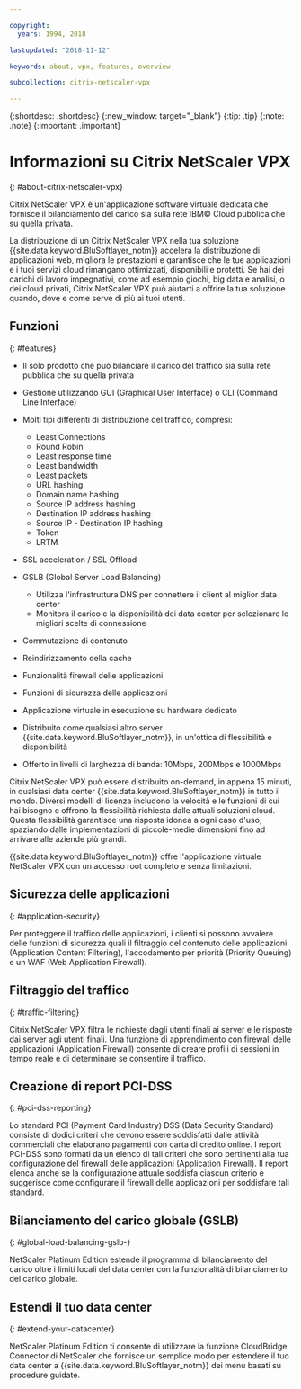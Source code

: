 ```yaml
---

copyright:
  years: 1994, 2018

lastupdated: "2018-11-12"

keywords: about, vpx, features, overview

subcollection: citrix-netscaler-vpx

---
```


{:shortdesc: .shortdesc}
{:new_window: target="_blank"}
{:tip: .tip}
{:note: .note}
{:important: .important}

# Informazioni su Citrix NetScaler VPX
{: #about-citrix-netscaler-vpx}

Citrix NetScaler VPX è un'applicazione software virtuale dedicata che fornisce il bilanciamento del carico sia sulla rete IBM© Cloud pubblica che su quella privata.

La distribuzione di un Citrix NetScaler VPX nella tua soluzione {{site.data.keyword.BluSoftlayer_notm}} accelera la distribuzione di applicazioni web, migliora le prestazioni e garantisce che le tue applicazioni e i tuoi servizi cloud rimangano ottimizzati, disponibili e protetti. Se hai dei carichi di lavoro impegnativi, come ad esempio giochi, big data e analisi, o dei cloud privati, Citrix NetScaler VPX può aiutarti a offrire la tua soluzione quando, dove e come serve di più ai tuoi utenti.

## Funzioni
{: #features}

* Il solo prodotto che può bilanciare il carico del traffico sia sulla rete pubblica che su quella privata
* Gestione utilizzando GUI (Graphical User Interface) o CLI (Command Line Interface)
* Molti tipi differenti di distribuzione del traffico, compresi:
  * Least Connections
  * Round Robin
  * Least response time
  * Least bandwidth
  * Least packets
  * URL hashing
  * Domain name hashing
  * Source IP address hashing
  * Destination IP address hashing
  * Source IP - Destination IP hashing
  * Token
  * LRTM

* SSL acceleration / SSL Offload
* GSLB (Global Server Load Balancing)
  * Utilizza l'infrastruttura DNS per connettere il client al miglior data center
  * Monitora il carico e la disponibilità dei data center per selezionare le migliori scelte di connessione
* Commutazione di contenuto
* Reindirizzamento della cache
* Funzionalità firewall delle applicazioni
* Funzioni di sicurezza delle applicazioni
* Applicazione virtuale in esecuzione su hardware dedicato
* Distribuito come qualsiasi altro server {{site.data.keyword.BluSoftlayer_notm}}, in un'ottica di flessibilità e disponibilità
* Offerto in livelli di larghezza di banda: 10Mbps, 200Mbps e 1000Mbps

Citrix NetScaler VPX può essere distribuito on-demand, in appena 15 minuti, in qualsiasi data center {{site.data.keyword.BluSoftlayer_notm}} in tutto il mondo. Diversi modelli di licenza includono la velocità e le funzioni di cui hai bisogno e offrono la flessibilità richiesta dalle attuali soluzioni cloud. Questa flessibilità garantisce una risposta idonea a ogni caso d'uso, spaziando dalle implementazioni di piccole-medie dimensioni fino ad arrivare alle aziende più grandi.

{{site.data.keyword.BluSoftlayer_notm}} offre l'applicazione virtuale NetScaler VPX con un accesso root completo e senza limitazioni.   

## Sicurezza delle applicazioni
{: #application-security}

Per proteggere il traffico delle applicazioni, i clienti si possono avvalere delle funzioni di sicurezza quali il filtraggio del contenuto delle applicazioni (Application Content Filtering), l'accodamento per priorità (Priority Queuing) e un WAF (Web Application Firewall).

## Filtraggio del traffico
{: #traffic-filtering}

Citrix NetScaler VPX filtra le richieste dagli utenti finali ai server e le risposte dai server agli utenti finali. Una funzione di apprendimento con firewall delle applicazioni (Application Firewall) consente di creare profili di sessioni in tempo reale e di determinare se consentire il traffico.

## Creazione di report PCI-DSS
{: #pci-dss-reporting}

Lo standard PCI (Payment Card Industry) DSS (Data Security Standard) consiste di dodici criteri che devono essere soddisfatti dalle attività commerciali che elaborano pagamenti con carta di credito online. I report PCI-DSS sono formati da un elenco di tali criteri che sono pertinenti alla tua configurazione del firewall delle applicazioni (Application Firewall). Il report elenca anche se la configurazione attuale soddisfa ciascun criterio e suggerisce come configurare il firewall delle applicazioni per soddisfare tali standard.

## Bilanciamento del carico globale (GSLB)
{: #global-load-balancing-gslb-}

NetScaler Platinum Edition estende il programma di bilanciamento del carico oltre i limiti locali del data center con la funzionalità di bilanciamento del carico globale.

## Estendi il tuo data center
{: #extend-your-datacenter}

NetScaler Platinum Edition ti consente di utilizzare la funzione CloudBridge Connector di NetScaler che fornisce un semplice modo per estendere il tuo data center a {{site.data.keyword.BluSoftlayer_notm}} dei menu basati su procedure guidate.

